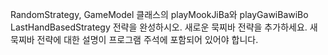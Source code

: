 RandomStrategy, GameModel 클래스의 playMookJiBa와 playGawiBawiBo
LastHandBasedStrategy 전략을 완성하시오. 
새로운 묵찌바 전략을 추가하세요.
새 묵찌바 전략에 대한 설명이 프로그램 주석에 포함되어 있어야 합니다. 
